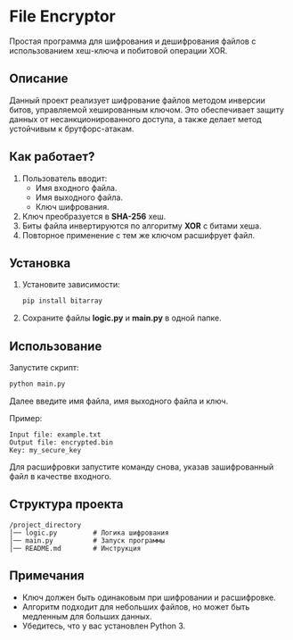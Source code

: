 # File Encryptor

Простая программа для шифрования и дешифрования файлов с использованием хеш-ключа и побитовой операции XOR.

## Описание

Данный проект реализует шифрование файлов методом инверсии битов, управляемой хешированным ключом. Это обеспечивает защиту данных от несанкционированного доступа, а также делает метод устойчивым к брутфорс-атакам.

## Как работает?

1. Пользователь вводит:
   - Имя входного файла.
   - Имя выходного файла.
   - Ключ шифрования.
2. Ключ преобразуется в **SHA-256** хеш.
3. Биты файла инвертируются по алгоритму **XOR** с битами хеша.
4. Повторное применение с тем же ключом расшифрует файл.

## Установка

1. Установите зависимости:

    ```sh
    pip install bitarray
    ```

2. Сохраните файлы **logic.py** и **main.py** в одной папке.

## Использование

Запустите скрипт:

```sh
python main.py
```

Далее введите имя файла, имя выходного файла и ключ.

Пример:

```
Input file: example.txt
Output file: encrypted.bin
Key: my_secure_key
```

Для расшифровки запустите команду снова, указав зашифрованный файл в качестве входного.

## Структура проекта

```
/project_directory
│── logic.py         # Логика шифрования
│── main.py          # Запуск программы
│── README.md        # Инструкция
```

## Примечания

- Ключ должен быть одинаковым при шифровании и расшифровке.
- Алгоритм подходит для небольших файлов, но может быть медленным для больших данных.
- Убедитесь, что у вас установлен Python 3.
